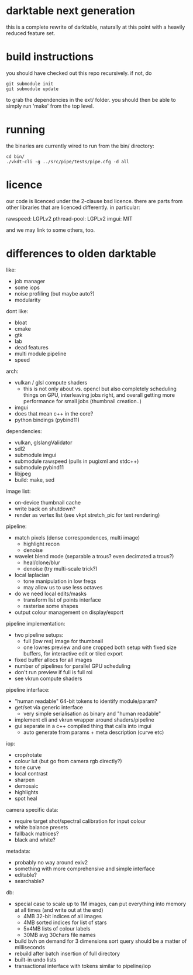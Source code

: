 # darktable next generation

this is a complete rewrite of darktable, naturally at this point
with a heavily reduced feature set.

# build instructions

you should have checked out this repo recursively. if not, do
```
git submodule init
git submodule update
```
to grab the dependencies in the ext/ folder. you should then
be able to simply run 'make' from the top level.

# running

the binaries are currently wired to run from the bin/ directory:
```
cd bin/
./vkdt-cli -g ../src/pipe/tests/pipe.cfg -d all
```

# licence

our code is licenced under the 2-clause bsd licence. there are parts
from other libraries that are licenced differently. in particular:

rawspeed:     LGPLv2
pthread-pool: LGPLv2
imgui:        MIT

and we may link to some others, too.

# differences to olden darktable

like:
- job manager
- some iops
- noise profiling (but maybe auto?)
- modularity

dont like:
- bloat
- cmake
- gtk
- lab
- dead features
- multi module pipeline
- speed

arch:
- vulkan / glsl compute shaders
  - this is not only about vs. opencl but also completely scheduling things on GPU,
    interleaving jobs right, and overall getting more performance for small jobs
    (thumbnail creation..)
- imgui
- does that mean c++ in the core?
- python bindings (pybind11)

dependencies:
- vulkan, glslangValidator
- sdl2
- submodule imgui
- submodule rawspeed (pulls in pugixml and stdc++)
- submodule pybind11
- libjpeg
- build: make, sed

image list:
- on-device thumbnail cache
- write back on shutdown?
- render as vertex list (see vkpt stretch_pic for text rendering)

pipeline:
- match pixels (dense correspondences, multi image)
  - highlight recon
  - denoise
- wavelet blend mode (separable a trous? even decimated a trous?)
  - heal/clone/blur
  - denoise (try multi-scale trick?)
- local laplacian
  - tone manipulation in low freqs
  - may allow us to use less octaves
- do we need local edits/masks
  - transform list of points interface
  - rasterise some shapes
- output colour management on display/export

pipeline implementation:
- two pipeline setups:
  - full (low res) image for thumbnail
  - one lowres preview and one cropped
    both setup with fixed size buffers, for interactive edit or tiled export
- fixed buffer allocs for all images
- number of pipelines for parallel GPU scheduling
- don't run preview if full is full roi
- see vkrun compute shaders

pipeline interface:
- "human readable" 64-bit tokens to identify module/param?
- get/set via generic interface
  - very simple serialisation as binary and "human readable"
- implement cli and vkrun wrapper around shaders/pipeline
- gui separate in a c++ compiled thing that calls into imgui
  - auto generate from params + meta description (curve etc)

iop:
- crop/rotate
- colour lut (but go from camera rgb directly?)
- tone curve
- local contrast
- sharpen
- demosaic
- highlights
- spot heal

camera specific data:
- require target shot/spectral calibration for input colour
- white balance presets
- fallback matrices?
- black and white?

metadata:
- probably no way around exiv2
- something with more comprehensive and simple interface
- editable?
- searchable?

db:
- special case to scale up to 1M images, can put everything
  into memory at all times (and write out at the end)
  - 4MB 32-bit indices of all images
  - 4MB sorted indices for list of stars
  - 5x4MB lists of colour labels
  - 30MB avg 30chars file names
- build bvh on demand for 3 dimensions sort query should be a matter of milliseconds
- rebuild after batch insertion of full directory
- built-in undo lists
- transactional interface with tokens similar to pipeline/iop

